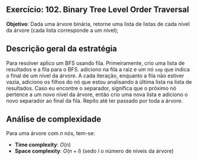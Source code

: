 ## Exercício: 102. Binary Tree Level Order Traversal
**Objetivo**: Dada uma árvore binária, retorne uma lista de listas de cada nível da árvore (cada lista corresponde a um nível);

## Descrição geral da estratégia
Para resolver aplico um BFS usando fila. Primeiramente, crio uma lista de resultados e a fila para o BFS. adiciono na fila a raiz e um nó `sep` que indica o final de um nível da árvore. A cada iteração, enquanto a fila não estiver vazia, adiciono os filhos do nó que estou analisando à última lista na lista de resultados. Caso eu encontre o separador, significa que o próximo nó pertence a um novo nível da árvore, então crio uma nova lista e adiciono o novo separador ao final da fila. Repito até ter passado por toda a árvore.

## Análise de complexidade
Para uma árvore com $n$ nós, tem-se:
- **Time complexity**: $O(n)$
- **Space complexity**: $O(n + l)$ (sedo $l$ o número de níveis da árvore)